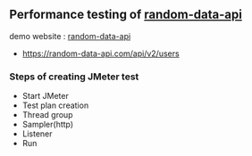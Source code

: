 ## Performance testing of [random-data-api](https://random-data-api.com/api/v2/users)

demo website : [random-data-api](https://random-data-api.com/api/v2/users)
- https://random-data-api.com/api/v2/users

### Steps of creating JMeter test
- Start JMeter
- Test plan creation
- Thread group
- Sampler(http)
- Listener
- Run